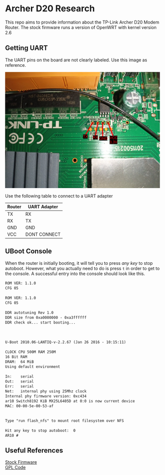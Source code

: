 # Archer D20 Research
This repo aims to provide information about the TP-Link Archer D20 Modem Router.
The stock firmware runs a version of OpenWRT with kernel version 2.6

## Getting UART
The UART pins on the board are not clearly labeled. Use this image as reference.

![Archer D20 UART](img/uart.jpg)

Use the following table to connect to a UART adapter

| Router | UART Adapter |
| ------ | ------------ |
| TX     | RX           |
| RX     | TX           |
| GND    | GND          |
| VCC    | DONT CONNECT |

## UBoot Console
When the router is initially booting, it will tell you to press *any key* to stop autoboot.
However, what you actually need to do is press `t` in order to get to the console.
A successful entry into the console should look like this.
```
ROM VER: 1.1.0
CFG 05

ROM VER: 1.1.0
CFG 05

DDR autotuning Rev 1.0
DDR size from 0xa0000000 - 0xa3ffffff
DDR check ok... start booting...



U-Boot 2010.06-LANTIQ-v-2.2.67 (Jan 26 2016 - 10:15:11)

CLOCK CPU 500M RAM 250M
16 Bit RAM
DRAM:  64 MiB
Using default environment

In:    serial
Out:   serial
Err:   serial
Net:   internal phy using 25Mhz clock
Internal phy firmware version: 0xc434
ar10 Switch8192 KiB MX25L6405D at 0:0 is now current device
MAC: 00-00-5e-00-53-af  


Type "run flash_nfs" to mount root filesystem over NFS

Hit any key to stop autoboot:  0 
AR10 # 
```

## Useful References
[Stock Firmware](https://static.tp-link.com/res/down/soft/Archer_D20_V1_150728.zip)  
[GPL Code](https://static.tp-link.com/resources/gpl/ArcherD20v1_GPL.tar.gz)
